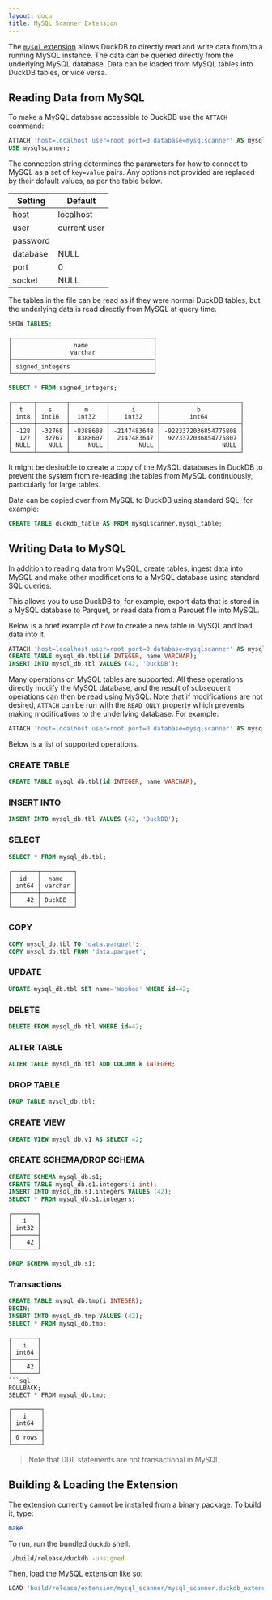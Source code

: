 ```yaml
---
layout: docu
title: MySQL Scanner Extension
---
```


The [`mysql` extension](https://github.com/Mytherin/mysql_scanner) allows DuckDB to directly read and write data from/to a running MySQL instance. The data can be queried directly from the underlying MySQL database. Data can be loaded from MySQL tables into DuckDB tables, or vice versa.

## Reading Data from MySQL


To make a MySQL database accessible to DuckDB use the `ATTACH` command:

```sql
ATTACH 'host=localhost user=root port=0 database=mysqlscanner' AS mysqlscanner (TYPE mysql_scanner)
USE mysqlscanner;
```

The connection string determines the parameters for how to connect to MySQL as a set of `key=value` pairs. Any options not provided are replaced by their default values, as per the table below.

<div class="narrow_table"></div>

| Setting  |   Default    |
|----------|--------------|
| host     | localhost    |
| user     | current user |
| password |              |
| database | NULL         |
| port     | 0            |
| socket   | NULL         |

The tables in the file can be read as if they were normal DuckDB tables, but the underlying data is read directly from MySQL at query time.

```sql
SHOW TABLES;
```
```text
┌───────────────────────────────────────┐
│                 name                  │
│                varchar                │
├───────────────────────────────────────┤
│ signed_integers                       │
└───────────────────────────────────────┘
```

```sql
SELECT * FROM signed_integers;
```
```text
┌──────┬────────┬──────────┬─────────────┬──────────────────────┐
│  t   │   s    │    m     │      i      │          b           │
│ int8 │ int16  │  int32   │    int32    │        int64         │
├──────┼────────┼──────────┼─────────────┼──────────────────────┤
│ -128 │ -32768 │ -8388608 │ -2147483648 │ -9223372036854775808 │
│  127 │  32767 │  8388607 │  2147483647 │  9223372036854775807 │
│ NULL │   NULL │     NULL │        NULL │                 NULL │
└──────┴────────┴──────────┴─────────────┴──────────────────────┘
```

It might be desirable to create a copy of the MySQL databases in DuckDB to prevent the system from re-reading the tables from MySQL continuously, particularly for large tables.

Data can be copied over from MySQL to DuckDB using standard SQL, for example:

```sql
CREATE TABLE duckdb_table AS FROM mysqlscanner.mysql_table;
```

## Writing Data to MySQL

In addition to reading data from MySQL, create tables, ingest data into MySQL and make other modifications to a MySQL database using standard SQL queries.

This allows you to use DuckDB to, for example, export data that is stored in a MySQL database to Parquet, or read data from a Parquet file into MySQL.

Below is a brief example of how to create a new table in MySQL and load data into it.

```sql
ATTACH 'host=localhost user=root port=0 database=mysqlscanner' AS mysql_db (TYPE mysql_scanner);
CREATE TABLE mysql_db.tbl(id INTEGER, name VARCHAR);
INSERT INTO mysql_db.tbl VALUES (42, 'DuckDB');
```

Many operations on MySQL tables are supported. All these operations directly modify the MySQL database, and the result of subsequent operations can then be read using MySQL.
Note that if modifications are not desired, `ATTACH` can be run with the `READ_ONLY` property which prevents making modifications to the underlying database. For example:

```sql
ATTACH 'host=localhost user=root port=0 database=mysqlscanner' AS mysql_db (TYPE mysql_scanner, READ_ONLY);
```

Below is a list of supported operations.

### CREATE TABLE

```sql
CREATE TABLE mysql_db.tbl(id INTEGER, name VARCHAR);
```

### INSERT INTO

```sql
INSERT INTO mysql_db.tbl VALUES (42, 'DuckDB');
```

### SELECT

```sql
SELECT * FROM mysql_db.tbl;
```
```text
┌───────┬─────────┐
│  id   │  name   │
│ int64 │ varchar │
├───────┼─────────┤
│    42 │ DuckDB  │
└───────┴─────────┘
```

### COPY

```sql
COPY mysql_db.tbl TO 'data.parquet';
COPY mysql_db.tbl FROM 'data.parquet';
```

### UPDATE

```sql
UPDATE mysql_db.tbl SET name='Woohoo' WHERE id=42;
```

### DELETE

```sql
DELETE FROM mysql_db.tbl WHERE id=42;
```

### ALTER TABLE

```sql
ALTER TABLE mysql_db.tbl ADD COLUMN k INTEGER;
```

### DROP TABLE

```sql
DROP TABLE mysql_db.tbl;
```

### CREATE VIEW

```sql
CREATE VIEW mysql_db.v1 AS SELECT 42;
```

### CREATE SCHEMA/DROP SCHEMA

```sql
CREATE SCHEMA mysql_db.s1;
CREATE TABLE mysql_db.s1.integers(i int);
INSERT INTO mysql_db.s1.integers VALUES (42);
SELECT * FROM mysql_db.s1.integers;
```
```text
┌───────┐
│   i   │
│ int32 │
├───────┤
│    42 │
└───────┘
```
```sql
DROP SCHEMA mysql_db.s1;
```

### Transactions

```sql
CREATE TABLE mysql_db.tmp(i INTEGER);
BEGIN;
INSERT INTO mysql_db.tmp VALUES (42);
SELECT * FROM mysql_db.tmp;
```
```text
┌───────┐
│   i   │
│ int64 │
├───────┤
│    42 │
└───────┘
```sql
ROLLBACK;
SELECT * FROM mysql_db.tmp;
```
```text
┌────────┐
│   i    │
│ int64  │
├────────┤
│ 0 rows │
└────────┘
```

> Note that DDL statements are not transactional in MySQL.

## Building & Loading the Extension

The extension currently cannot be installed from a binary package. To build it, type:

```bash
make
```

To run, run the bundled `duckdb` shell:

```bash
./build/release/duckdb -unsigned
```

Then, load the MySQL extension like so:

```sql
LOAD 'build/release/extension/mysql_scanner/mysql_scanner.duckdb_extension';
```
